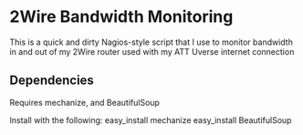 2Wire Bandwidth Monitoring
==========================

This is a quick and dirty Nagios-style script that I use to monitor bandwidth in and out of my 2Wire router used with my ATT Uverse internet connection

Dependencies
------------

Requires mechanize, and BeautifulSoup

Install with the following:
  easy_install mechanize
  easy_install BeautifulSoup
  